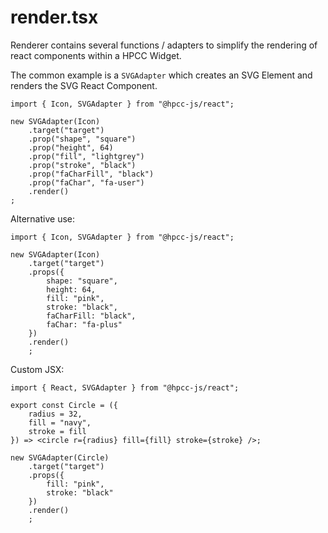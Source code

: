 # render.tsx

Renderer contains several functions / adapters to simplify the rendering of react components within a HPCC Widget.

The common example is a `SVGAdapter` which creates an SVG Element and renders the SVG React Component.

```sample-code
import { Icon, SVGAdapter } from "@hpcc-js/react";

new SVGAdapter(Icon)
    .target("target")
    .prop("shape", "square")
    .prop("height", 64)
    .prop("fill", "lightgrey")
    .prop("stroke", "black")
    .prop("faCharFill", "black")
    .prop("faChar", "fa-user")
    .render()
;
```

Alternative use:

```sample-code
import { Icon, SVGAdapter } from "@hpcc-js/react";

new SVGAdapter(Icon)
    .target("target")
    .props({
        shape: "square",
        height: 64,
        fill: "pink",
        stroke: "black",
        faCharFill: "black",
        faChar: "fa-plus"
    })
    .render()
    ;
```

Custom JSX:

```sample-code
import { React, SVGAdapter } from "@hpcc-js/react";

export const Circle = ({
    radius = 32,
    fill = "navy",
    stroke = fill
}) => <circle r={radius} fill={fill} stroke={stroke} />;

new SVGAdapter(Circle)
    .target("target")
    .props({
        fill: "pink",
        stroke: "black"
    })
    .render()
    ;

```
